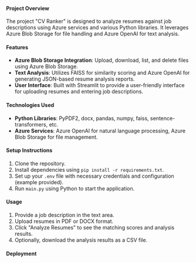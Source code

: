 #### Project Overview

The project "CV Ranker" is designed to analyze resumes against job descriptions using Azure services and various Python libraries. It leverages Azure Blob Storage for file handling and Azure OpenAI for text analysis.

#### Features

* **Azure Blob Storage Integration**: Upload, download, list, and delete files using Azure Blob Storage.
* **Text Analysis**: Utilizes FAISS for similarity scoring and Azure OpenAI for generating JSON-based resume analysis reports.
* **User Interface**: Built with Streamlit to provide a user-friendly interface for uploading resumes and entering job descriptions.

#### Technologies Used

* **Python Libraries**: PyPDF2, docx, pandas, numpy, faiss, sentence-transformers, etc.
* **Azure Services**: Azure OpenAI for natural language processing, Azure Blob Storage for file management.

#### Setup Instructions

1. Clone the repository.
2. Install dependencies using `pip install -r requirements.txt`.
3. Set up your `.env` file with necessary credentials and configuration (example provided).
4. Run `main.py` using Python to start the application.

#### Usage

1. Provide a job description in the text area.
2. Upload resumes in PDF or DOCX format.
3. Click "Analyze Resumes" to see the matching scores and analysis results.
4. Optionally, download the analysis results as a CSV file.

#### Deployment
